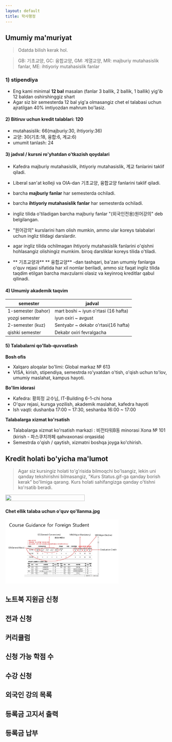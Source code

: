 ```yaml
---
layout: default
title: 학사행정
---
```


## Umumiy ma'muriyat
 
> Odatda bilish kerak hol.

> GB: 기초교양, GC: 융합교양, GM: 계열교양, MR: majburiy mutahasislik fanlar, ME: ihtiyoriy mutahasislik fanlar

### 1) stipendiya
- Eng kami minimal **12 bal** masalan (fanlar 3 ballik, 2 ballik, 1 ballik) yig'ib 12 baldan oshirshinggiz shart 
- Agar siz bir semesterda 12 bal yig'a olmasangiz chet el talabasi uchun ajratilgan 40% imtiyozdan mahrum bo'lasiz. 

#### 2) Bitiruv uchun kredit talablari: 120
- mutahasislik: 66(majburiy:30, ihtiyoriy:36)
- 교양: 30(기초:18, 융합:6, 계교:6)
- umumit tanlash: 24

#### 3) jadval / kursni ro'yhatdan o'tkazish qoydalari
- Kafedra majburiy mutahasislik, ihtiyoriy mutahasislik, 계교 fanlarini taklif qiladi.
- Liberal san'at kolleji va  OIA-dan 기초교양, 융합교양 fanlarini taklif qiladi.
- barcha **majburiy fanlar** har semesterda ochiladi.
- barcha **ihtiyoriy mutahasislik fanlar** har semesterda ochiladi.
- ingliz tilida o'tiladigan barcha majburiy fanlar "(외국인전용)원어강의" deb belgilangan.
- "원어강의" kurslarini ham olish mumkin, ammo ular koreys talabalari uchun ingliz tilidagi darslardir.

- agar ingliz tilida ochilmagan ihtiyoriy mutahasislik fanlarini o'qishni hohlasangiz olishingiz mumkim. biroq darsliklar koreys tilida o'tiladi.
- ** 기초교양과** ** 융합교양** -dan tashqari, ba'zan umumiy fanlarga o'quv rejasi sifatida har xil nomlar beriladi, ammo siz faqat ingliz tilida taqdim etilgan barcha mavzularni olasiz va keyinroq kreditlar qabul qilinadi.


#### 4) Umumiy akademik taqvim
|semester|jadval|
|---|---|
|1-semester (bahor)|mart boshi ~ iyun o'rtasi (16 hafta)|
|yozgi semester| iyun oxiri ~ avgust|
|2-semester (kuz)| Sentyabr ~ dekabr o'rtasi(16 hafta)|
|qishki semester| Dekabr oxiri fevralgacha|

#### 5) Talabalarni qo'llab-quvvatlash
**Bosh ofis**
- Xalqaro aloqalar bo'limi: Global markaz № 613
 - VISA, kirish, stipendiya, semestrda ro'yxatdan o'tish, o'qish uchun to'lov, umumiy maslahat, kampus hayoti.

**Bo'lim idorasi**
 - Kafedra: 황희정 교수님, IT-Building 6-1-chi hona
  - O'quv rejasi, kursga yozilish, akademik maslahat, kafedra hayoti
  - Ish vaqti: dushanba 17:00 ~ 17:30, seshanba 16:00 ~ 17:00

**Talabalarga xizmat ko'rsatish**
- Talabalarga xizmat ko'rsatish markazi : 비전타워B동 minorasi Xona № 101 (kirish - 파스쿠치까페 qahvaxonasi orqasida)
 - Semestrda o'qish / qaytish, xizmatni boshqa joyga ko'chirish.

 ## Kredit holati bo'yicha ma'lumot
 > Agar siz kursingiz holati to'g'risida bilmoqchi bo'lsangiz, lekin uni qanday tekshirishni bilmasangiz, "Kurs Status.gif-ga qanday borish kerak" bo'limiga qarang. Kurs holati sahifangizga qanday o'tishni ko'rsatib beradi.


<img src="img/How to Go Course Status.gif" width="70%" height="70%">

#### Chet ellik talaba uchun o'quv qo'llanma.jpg


<img src="img/Course_Mannual_for_Foreign_Student.JPG" width="70%" height="70%">
 





## 노트북 지원금 신청
## 전과 신청
## 커리큘럼
## 신청 가능 학점 수
## 수강 신청
## 외국인 강의 목록
## 등록금 고지서 출력
## 등록금 납부
